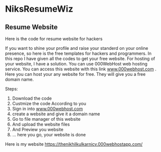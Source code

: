 # NiksResumeWiz

## Resume Website
Here is the code for resume website for hackers


If you want to shine your profile and raise your standerd on your online presence, so here is the free templates for hackers and programmers.
In this repo I have given all the codes to get your free website. For hosting of your website, I have a solution. You can use 000WebHost web hosting service. You can access this website with this link www.000webhost.com . Here you can host your any website for free. They will give you a free domain name.


Steps:
1) Download the code
2) Custmize the code According to you
3) Sign in into www.000webhost.com
4) create a website and give it a domain name
5) Go to file manager of this website
6) And upload the website files
7) And Preview you website
8) ... here you go, your website is done


Here is my website
https://thenikhilkulkarnicv.000webhostapp.com/
